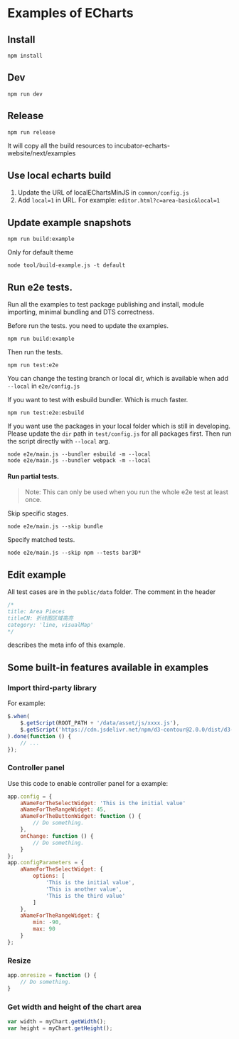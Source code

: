 # Examples of ECharts

## Install

```shell
npm install
```

## Dev

```shell
npm run dev
```

## Release

```shell
npm run release
```

It will copy all the build resources to incubator-echarts-website/next/examples

## Use local echarts build

1. Update the URL of localEChartsMinJS in `common/config.js`
2. Add `local=1` in URL. For example: `editor.html?c=area-basic&local=1`


## Update example snapshots

```shell
npm run build:example
```

Only for default theme

```shell
node tool/build-example.js -t default
```

## Run e2e tests.

Run all the examples to test package publishing and install, module importing, minimal bundling and DTS correctness.

Before run the tests. you need to update the examples.

```shell
npm run build:example
```

Then run the tests.
```shell
npm run test:e2e
```

You can change the testing branch or local dir, which is available when add `--local` in `e2e/config.js`

If you want to test with esbuild bundler. Which is much faster.
```shell
npm run test:e2e:esbuild
```

If you want use the packages in your local folder which is still in developing. Please update the `dir` path in `test/config.js` for all packages first. Then run the script directly with `--local` arg.

```shell
node e2e/main.js --bundler esbuild -m --local
node e2e/main.js --bundler webpack -m --local
```

#### Run partial tests.

> Note: This can only be used when you run the whole e2e test at least once.

Skip specific stages.

```shell
node e2e/main.js --skip bundle
```

Specify matched tests.

```shell
node e2e/main.js --skip npm --tests bar3D*
```



## Edit example

All test cases are in the `public/data` folder. The comment in the header

```js
/*
title: Area Pieces
titleCN: 折线图区域高亮
category: 'line, visualMap'
*/
```

describes the meta info of this example.


## Some built-in features available in examples


### Import third-party library

For example:
```js
$.when(
    $.getScript(ROOT_PATH + '/data/asset/js/xxxx.js'),
    $.getScript('https://cdn.jsdelivr.net/npm/d3-contour@2.0.0/dist/d3-contour.jXs'),
).done(function () {
    // ...
});
```



### Controller panel

Use this code to enable controller panel for a example:
```js
app.config = {
    aNameForTheSelectWidget: 'This is the initial value'
    aNameForTheRangeWidget: 45,
    aNameForTheButtonWidget: function () {
        // Do something.
    },
    onChange: function () {
        // Do something.
    }
};
app.configParameters = {
    aNameForTheSelectWidget: {
        options: [
            'This is the initial value',
            'This is another value',
            'This is the third value'
        ]
    },
    aNameForTheRangeWidget: {
        min: -90,
        max: 90
    }
};
```

### Resize

```js
app.onresize = function () {
    // Do something.
}
```

### Get width and height of the chart area

```js
var width = myChart.getWidth();
var height = myChart.getHeight();
```

